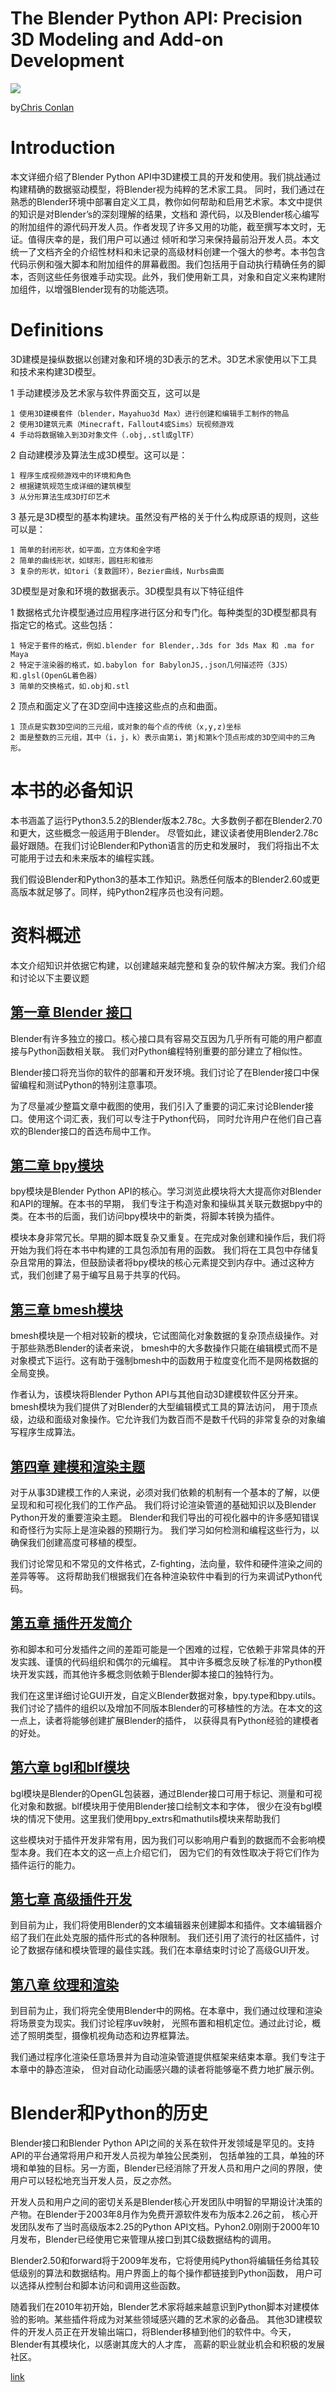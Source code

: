 # The Blender Python API: Precision 3D Modeling and Add-on Development

![](https://chrisconlan.com/wp-content/uploads/2017/06/blender_python_api-717x1024.png)

by[Chris Conlan](https://github.com/chrisconlan)


# Introduction

本文详细介绍了Blender Python API中3D建模工具的开发和使用。我们挑战通过构建精确的数据驱动模型，将Blender视为纯粹的艺术家工具。
同时，我们通过在熟悉的Blender环境中部署自定义工具，教你如何帮助和启用艺术家。本文中提供的知识是对Blender’s的深刻理解的结果，文档和
源代码，以及Blender核心编写的附加组件的源代码开发人员。作者发现了许多又用的功能，截至撰写本文时，无证。值得庆幸的是，我们用户可以通过
倾听和学习来保持最前沿开发人员。本文统一了文档齐全的介绍性材料和未记录的高级材料创建一个强大的参考。本书包含代码示例和强大脚本和附加组件的屏幕截图。我们包括用于自动执行精确任务的脚本，否则这些任务很难手动实现。此外，我们使用新工具，对象和自定义来构建附加组件，以增强Blender现有的功能选项。

# Definitions

3D建模是操纵数据以创建对象和环境的3D表示的艺术。3D艺术家使用以下工具和技术来构建3D模型。

  1 手动建模涉及艺术家与软件界面交互，这可以是
  
    1 使用3D建模套件（blender，Mayahuo3d Max）进行创建和编辑手工制作的物品
    2 使用3D建筑元素（Minecraft，Fallout4或Sims）玩视频游戏
    4 手动将数据输入到3D对象文件（.obj,.stl或glTF）
 
  2 自动建模涉及算法生成3D模型。这可以是：

    1 程序生成视频游戏中的环境和角色
    2 根据建筑规范生成详细的建筑模型
    3 从分形算法生成3D打印艺术
    
  3  基元是3D模型的基本构建块。虽然没有严格的关于什么构成原语的规则，这些可以是：

    1 简单的封闭形状，如平面，立方体和金字塔
    2 简单的曲线形状，如球形，圆柱形和锥形
    3 复杂的形状，如tori（复数圆环），Bezier曲线，Nurbs曲面
    
3D模型是对象和环境的数据表示。3D模型具有以下特征组件

  1 数据格式允许模型通过应用程序进行区分和专门化。每种类型的3D模型都具有指定它的格式。这些包括：

    1 特定于套件的格式，例如.blender for Blender,.3ds for 3ds Max 和 .ma for Maya
    2 特定于渲染器的格式，如.babylon for BabylonJS,.json几何描述符（3JS）和.glsl(OpenGL着色器）
    3 简单的交换格式，如.obj和.stl
    
  2 顶点和面定义了在3D空间中连接这些点的点和曲面。
  
    1 顶点是实数3D空间的三元组，或对象的每个点的传统（x,y,z)坐标
    2 面是整数的三元组，其中（i，j，k）表示由第i，第j和第k个顶点形成的3D空间中的三角形。
    
# 本书的必备知识

本书涵盖了运行Python3.5.2的Blender版本2.78c。大多数例子都在Blender2.70和更大，这些概念一般适用于Blender。
尽管如此，建议读者使用Blender2.78c最好跟随。在我们讨论Blender和Python语言的历史和发展时，
我们将指出不太可能用于过去和未来版本的编程实践。

  我们假设Blender和Python3的基本工作知识。熟悉任何版本的Blender2.60或更高版本就足够了。同样，纯Python2程序员也没有问题。
  
# 资料概述

本文介绍知识并依据它构建，以创建越来越完整和复杂的软件解决方案。我们介绍和讨论以下主要议题

## [第一章 Blender 接口](https://github.com/BlenderCN/blenderTutorial/blob/master/theBlenderPythonApi/chapter1.md)

Blender有许多独立的接口。核心接口具有容易交互因为几乎所有可能的用户都直接与Python函数相关联。
我们对Python编程特别重要的部分建立了相似性。

Blender接口将充当你的软件的部署和开发环境。我们讨论了在Blender接口中保留编程和测试Python的特别注意事项。

为了尽量减少整篇文章中截图的使用，我们引入了重要的词汇来讨论Blender接口。使用这个词汇表，我们可以专注于Python代码，
同时允许用户在他们自己喜欢的Blender接口的首选布局中工作。

## [第二章 bpy模块](https://github.com/BlenderCN/blenderTutorial/blob/master/theBlenderPythonApi/chapter2.md)

bpy模块是Blender Python API的核心。学习浏览此模块将大大提高你对Blender和API的理解。在本书的早期，
我们专注于构造对象和操纵其关联元数据bpy中的类。在本书的后面，我们访问bpy模块中的新类，将脚本转换为插件。

模块本身非常冗长。早期的脚本既复杂又重复。在完成对象创建和操作后，我们将开始为我们将在本书中构建的工具包添加有用的函数。
我们将在工具包中存储复杂且常用的算法，但鼓励读者将bpy模块的核心元素提交到内存中。通过这种方式，我们创建了易于编写且易于共享的代码。

## [第三章 bmesh模块](https://github.com/BlenderCN/blenderTutorial/blob/master/theBlenderPythonApi/chapter3.md)

bmesh模块是一个相对较新的模块，它试图简化对象数据的复杂顶点级操作。对于那些熟悉Blender的读者来说，
bmesh中的大多数操作只能在编辑模式而不是对象模式下运行。这有助于强制bmesh中的函数用于粒度变化而不是网格数据的全局变换。

作者认为，该模块将Blender Python API与其他自动3D建模软件区分开来。bmesh模块为我们提供了对Blender的大型编辑模式工具的算法访问，
用于顶点级，边级和面级对象操作。它允许我们为数百而不是数千代码的非常复杂的对象编写程序生成算法。

## [第四章 建模和渲染主题](https://github.com/BlenderCN/blenderTutorial/blob/master/theBlenderPythonApi/chapter4.md)

对于从事3D建模工作的人来说，必须对我们依赖的机制有一个基本的了解，以便呈现和和可视化我们的工作产品。
我们将讨论渲染管道的基础知识以及Blender Python开发的重要渲染主题。
Blender和我们导出的可视化器中的许多感知错误和奇怪行为实际上是渲染器的预期行为。
我们学习如何检测和编程这些行为，以确保我们创建高度可移植的模型。

我们讨论常见和不常见的文件格式，Z-fighting，法向量，软件和硬件渲染之间的差异等等。
这将帮助我们根据我们在各种渲染软件中看到的行为来调试Python代码。

## [第五章 插件开发简介](https://github.com/BlenderCN/blenderTutorial/blob/master/theBlenderPythonApi/chapter5.md)

弥和脚本和可分发插件之间的差距可能是一个困难的过程，它依赖于非常具体的开发实践、谨慎的代码组织和偶尔的元编程。
其中许多概念反映了标准的Python模块开发实践，而其他许多概念则依赖于Blender脚本接口的独特行为。

我们在这里详细讨论GUI开发，自定义Blender数据对象，bpy.type和bpy.utils。
我们讨论了插件的组织以及增加不同版本Blender的可移植性的方法。在本文的这一点上，读者将能够创建扩展Blender的插件，
以获得具有Python经验的建模者的好处。

## [第六章 bgl和blf模块](https://github.com/BlenderCN/blenderTutorial/blob/master/theBlenderPythonApi/chapter6.md)

bgl模块是Blender的OpenGL包装器，通过Blender接口可用于标记、测量和可视化对象和数据。blf模块用于使用Blender接口绘制文本和字体，
很少在没有bgl模块的情况下使用。这里我们使用bpy_extrs和mathutils模块来帮助我们

这些模块对于插件开发非常有用，因为我们可以影响用户看到的数据而不会影响模型本身。我们在本文的这一点上介绍它们，
因为它们的有效性取决于将它们作为插件运行的能力。

## [第七章 高级插件开发](https://github.com/BlenderCN/blenderTutorial/blob/master/theBlenderPythonApi/chapter7.md)

到目前为止，我们将使用Blender的文本编辑器来创建脚本和插件。文本编辑器介绍了我们在此处克服的插件形式的各种限制。
我们还引用了流行的社区插件，讨论了数据存储和模块管理的最佳实践。我们在本章结束时讨论了高级GUI开发。

## [第八章 纹理和渲染](https://github.com/BlenderCN/blenderTutorial/blob/master/theBlenderPythonApi/chapter8.md)

到目前为止，我们将完全使用Blender中的网格。在本章中，我们通过纹理和渲染将场景变为现实。我们讨论程序uv映射，
光照布置和相机定位。通过此讨论，概述了照明类型，摄像机视角动态和边界框算法。

我们通过程序化渲染任意场景并为自动渲染管道提供框架来结束本章。我们专注于本章中的静态渲染，
但对自动化动画感兴趣的读者将能够毫不费力地扩展示例。

# Blender和Python的历史

Blender接口和Blender Python API之间的关系在软件开发领域是罕见的。支持API的平台通常将用户和开发人员视为单独公民类别，
包括单独的工具，单独的环境和单独的目标。另一方面，Blender已经消除了开发人员和用户之间的界限，使用户可以轻松地充当开发人员，反之亦然。

开发人员和用户之间的密切关系是Blender核心开发团队中明智的早期设计决策的产物。在Blender于2003年8月作为免费开源软件发布为版本2.26之前，
核心开发团队发布了当时高级版本2.25的Python API文档。Pyhon2.0刚刚于2000年10月发布，Blender已经使用它来管理从接口到其C级数据结构的调用。

Blender2.50和forward将于2009年发布，它将使用纯Python将编辑任务给其较低级别的算法和数据结构。用户界面上的每个操作都链接到Python函数，
用户可以选择从控制台和脚本访问和调用这些函数。

随着我们在2010年初开始，Blender艺术家将越来越意识到Python脚本对建模体验的影响。某些插件将成为对某些领域感兴趣的艺术家的必备品。
其他3D建模软件的开发人员正在开发输出端口，将Blender移植到他们的软件中。今天，Blender有其模块化，以感谢其庞大的人才库，
高薪的职业就业机会和积极的发展社区。


[link](http://file.allitebooks.com/20170616/The%20Blender%20Python%20API.pdf)
